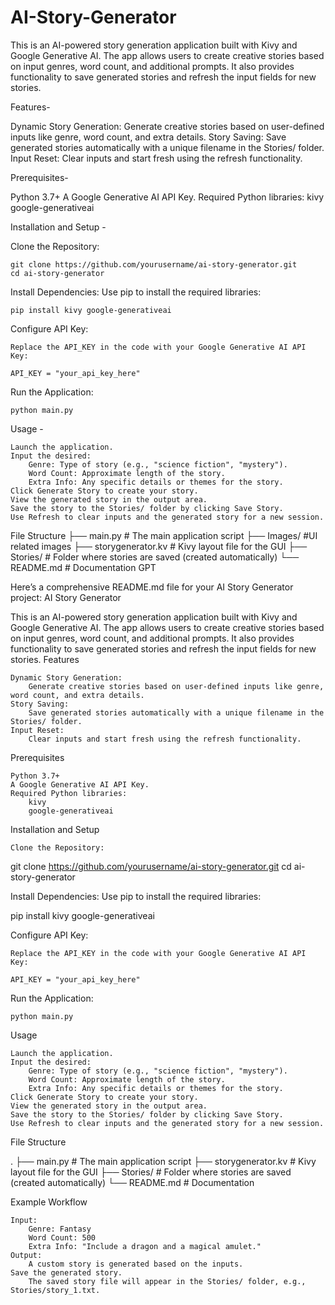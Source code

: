 # AI-Story-Generator
This is an AI-powered story generation application built with Kivy and Google Generative AI. The app allows users to create creative stories based on input genres, word count, and additional prompts. It also provides functionality to save generated stories and refresh the input fields for new stories.

Features-

  Dynamic Story Generation:
      Generate creative stories based on user-defined inputs like genre, word count, and extra details.
  Story Saving:
      Save generated stories automatically with a unique filename in the Stories/ folder.
  Input Reset:
      Clear inputs and start fresh using the refresh functionality.
      
Prerequisites-

  Python 3.7+
  A Google Generative AI API Key.
  Required Python libraries:
      kivy
      google-generativeai

Installation and Setup -

  Clone the Repository:

    git clone https://github.com/yourusername/ai-story-generator.git
    cd ai-story-generator

  Install Dependencies: Use pip to install the required libraries:

    pip install kivy google-generativeai

  Configure API Key:

    Replace the API_KEY in the code with your Google Generative AI API Key:

    API_KEY = "your_api_key_here"

  Run the Application:

    python main.py

Usage -

    Launch the application.
    Input the desired:
        Genre: Type of story (e.g., "science fiction", "mystery").
        Word Count: Approximate length of the story.
        Extra Info: Any specific details or themes for the story.
    Click Generate Story to create your story.
    View the generated story in the output area.
    Save the story to the Stories/ folder by clicking Save Story.
    Use Refresh to clear inputs and the generated story for a new session.
    
File Structure
  ├── main.py          # The main application script
  ├── Images/          #UI related images
  ├── storygenerator.kv # Kivy layout file for the GUI
  ├── Stories/         # Folder where stories are saved (created automatically)
  └── README.md        # Documentation
GPT

Here’s a comprehensive README.md file for your AI Story Generator project:
AI Story Generator

This is an AI-powered story generation application built with Kivy and Google Generative AI. The app allows users to create creative stories based on input genres, word count, and additional prompts. It also provides functionality to save generated stories and refresh the input fields for new stories.
Features

    Dynamic Story Generation:
        Generate creative stories based on user-defined inputs like genre, word count, and extra details.
    Story Saving:
        Save generated stories automatically with a unique filename in the Stories/ folder.
    Input Reset:
        Clear inputs and start fresh using the refresh functionality.

Prerequisites

    Python 3.7+
    A Google Generative AI API Key.
    Required Python libraries:
        kivy
        google-generativeai

Installation and Setup

    Clone the Repository:

git clone https://github.com/yourusername/ai-story-generator.git
cd ai-story-generator

Install Dependencies: Use pip to install the required libraries:

pip install kivy google-generativeai

Configure API Key:

    Replace the API_KEY in the code with your Google Generative AI API Key:

    API_KEY = "your_api_key_here"

Run the Application:

    python main.py

Usage

    Launch the application.
    Input the desired:
        Genre: Type of story (e.g., "science fiction", "mystery").
        Word Count: Approximate length of the story.
        Extra Info: Any specific details or themes for the story.
    Click Generate Story to create your story.
    View the generated story in the output area.
    Save the story to the Stories/ folder by clicking Save Story.
    Use Refresh to clear inputs and the generated story for a new session.

File Structure

.
├── main.py          # The main application script
├── storygenerator.kv # Kivy layout file for the GUI
├── Stories/         # Folder where stories are saved (created automatically)
└── README.md        # Documentation

Example Workflow

    Input:
        Genre: Fantasy
        Word Count: 500
        Extra Info: "Include a dragon and a magical amulet."
    Output:
        A custom story is generated based on the inputs.
    Save the generated story.
        The saved story file will appear in the Stories/ folder, e.g., Stories/story_1.txt.
  

